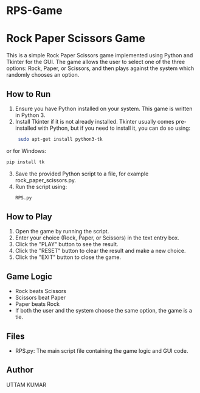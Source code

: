 # RPS-Game
# Rock Paper Scissors Game

This is a simple Rock Paper Scissors game implemented using Python and Tkinter for the GUI. The game allows the user to select one of the three options: Rock, Paper, or Scissors, and then plays against the system which randomly chooses an option.

## How to Run

1. Ensure you have Python installed on your system. This game is written in Python 3.
2. Install Tkinter if it is not already installed. Tkinter usually comes pre-installed with Python, but if you need to install it, you can do so using:
   ```sh
    sudo apt-get install python3-tk
   ```
  or for Windows:
   ```sh
   pip install tk
   ```
3. Save the provided Python script to a file, for example rock_paper_scissors.py.
4. Run the script using:
   ```sh
   RPS.py
   ```
   
## How to Play
1. Open the game by running the script.
2. Enter your choice (Rock, Paper, or Scissors) in the text entry box.
3. Click the "PLAY" button to see the result.
4. Click the "RESET" button to clear the result and make a new choice.
5. Click the "EXIT" button to close the game.

## Game Logic
* Rock beats Scissors
* Scissors beat Paper
* Paper beats Rock
* If both the user and the system choose the same option, the game is a tie.

## Files
* RPS.py: The main script file containing the game logic and GUI code.

## Author
UTTAM KUMAR
